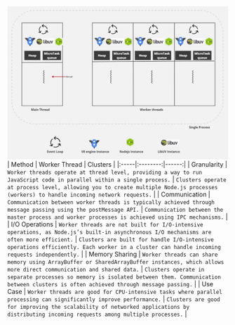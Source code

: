 

![alt text](<Single Process.jpeg>)
| Method |  Worker Thread  | Clusters |
|:-----|:--------:|------:|
| Granularity   | `Worker threads operate at thread level, providing a way to run JavaScript code in parallel within a single process.` | `Clusters operate at process level, allowing you to create multiple Node.js processes (workers) to handle incoming network requests.` |
| Communication   |  `Communication between worker threads is typically achieved through message passing using the postMessage API.`  |   `Communication between the master process and worker processes is achieved using IPC mechanisms.` |
| I/O Operations   | `Worker threads are not built for I/O-intensive operations, as Node.js’s built-in asynchronous I/O mechanisms are often more efficient.` |    `Clusters are built for handle I/O-intensive operations efficiently. Each worker in a cluster can handle incoming requests independently.` |
| Memory Sharing   | `Worker threads can share memory using ArrayBuffer or SharedArrayBuffer instances, which allows more direct communication and shared data.` |    `Clusters operate in separate processes so memory is isolated between them. Communication between clusters is often achieved through message passing.` |
| Use Case   | `Worker threads are good for CPU-intensive tasks where parallel processing can significantly improve performance.` |    `Clusters are good for improving the scalability of networked applications by distributing incoming requests among multiple processes.` |